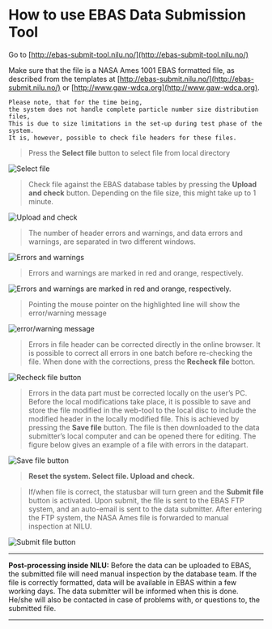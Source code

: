 
How to use EBAS Data Submission Tool
============

Go to [http://ebas-submit-tool.nilu.no/](http://ebas-submit-tool.nilu.no/)

Make sure that the file is a NASA Ames 1001 EBAS formatted file, as described from the templates at [http://ebas-submit.nilu.no/](http://ebas-submit.nilu.no/) or [http://www.gaw-wdca.org](http://www.gaw-wdca.org). 

	Please note, that for the time being, 
	the system does not handle complete particle number size distribution files, 
	This is due to size limitations in the set-up during test phase of the system. 
	It is, however, possible to check file headers for these files.

> Press the **Select file** button to select file from local directory

![Select file](https://raw.githubusercontent.com/richard-olav/docs-ebas-data-submission-tool/master/images/select_file.png "Select file")

> Check file against the EBAS database tables by pressing the **Upload and check** button. Depending on the file size, this might take up to 1 minute.

![Upload and check](https://raw.githubusercontent.com/richard-olav/docs-ebas-data-submission-tool/master/images/upload_check.png "Upload and check")

> The number of header errors and warnings, and data errors and warnings, are separated in two different windows.

![Errors and warnings](https://raw.githubusercontent.com/richard-olav/docs-ebas-data-submission-tool/master/images/error_warning.png "Errors and warnings")

> Errors and warnings are marked in red and orange, respectively.

![Errors and warnings are marked in red and orange, respectively.](https://raw.githubusercontent.com/richard-olav/docs-ebas-data-submission-tool/master/images/red_orange.png "Errors and warnings are marked in red and orange, respectively.")

> Pointing the mouse pointer on the highlighted line will show the error/warning message

![error/warning message](https://raw.githubusercontent.com/richard-olav/docs-ebas-data-submission-tool/master/images/error_warning_message.png "error/warning message")

> Errors in file header can be corrected directly in the online browser. It is possible to correct all errors in one batch before re-checking the file. When done with the corrections, press the **Recheck file** botton. 

![Recheck file button](https://raw.githubusercontent.com/richard-olav/docs-ebas-data-submission-tool/master/images/recheck_file.png "Recheck file button")

> Errors in the data part must be corrected locally on the user’s PC. Before the local modifications take place, it is possible to save and store the file modified in the web-tool to the local disc to include the modified header in the locally modified file. This is achieved by pressing the **Save file** button. The file is then downloaded to the data submitter’s local computer and can be opened there for editing. The figure below gives an example of a file with errors in the datapart.

![Save file button](https://raw.githubusercontent.com/richard-olav/docs-ebas-data-submission-tool/master/images/save_file.png "Save file button")

> **Reset the system. Select file. Upload and check.**

> If/when file is correct, the statusbar will turn green and the **Submit file** button is activated. Upon submit, the file is sent to the EBAS FTP system, and an auto-email is sent to the data submitter. After entering the FTP system, the NASA Ames file is forwarded to manual inspection at NILU. 

![Submit file button](https://raw.githubusercontent.com/richard-olav/docs-ebas-data-submission-tool/master/images/submit_file.png "Submit file button")

--------  -----------------------
**Post-processing inside NILU:** 
Before the data can be uploaded to EBAS, the submitted file will need manual inspection by the database team. If the file is correctly formatted, data will be available in EBAS within a few working days. The data submitter will be informed when this is done. He/she will also be contacted in case of problems with, or questions to, the submitted file.
--------  -----------------------

